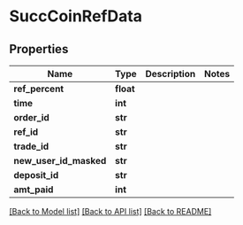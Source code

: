 # SuccCoinRefData

## Properties
Name | Type | Description | Notes
------------ | ------------- | ------------- | -------------
**ref_percent** | **float** |  | 
**time** | **int** |  | 
**order_id** | **str** |  | 
**ref_id** | **str** |  | 
**trade_id** | **str** |  | 
**new_user_id_masked** | **str** |  | 
**deposit_id** | **str** |  | 
**amt_paid** | **int** |  | 

[[Back to Model list]](../README.md#documentation-for-models) [[Back to API list]](../README.md#documentation-for-api-endpoints) [[Back to README]](../README.md)



